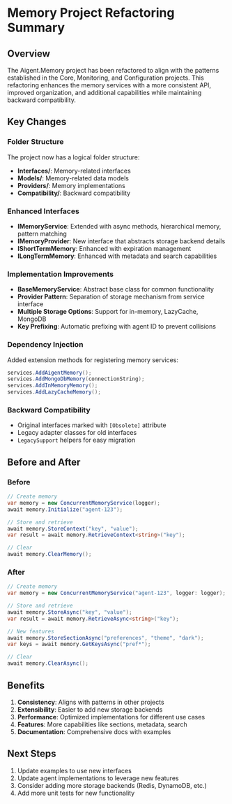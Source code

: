 # Memory Project Refactoring Summary

## Overview

The Aigent.Memory project has been refactored to align with the patterns established in the Core, Monitoring, and Configuration projects. This refactoring enhances the memory services with a more consistent API, improved organization, and additional capabilities while maintaining backward compatibility.

## Key Changes

### Folder Structure

The project now has a logical folder structure:

- **Interfaces/**: Memory-related interfaces
- **Models/**: Memory-related data models
- **Providers/**: Memory implementations
- **Compatibility/**: Backward compatibility

### Enhanced Interfaces

- **IMemoryService**: Extended with async methods, hierarchical memory, pattern matching
- **IMemoryProvider**: New interface that abstracts storage backend details
- **IShortTermMemory**: Enhanced with expiration management
- **ILongTermMemory**: Enhanced with metadata and search capabilities

### Implementation Improvements

- **BaseMemoryService**: Abstract base class for common functionality
- **Provider Pattern**: Separation of storage mechanism from service interface
- **Multiple Storage Options**: Support for in-memory, LazyCache, MongoDB
- **Key Prefixing**: Automatic prefixing with agent ID to prevent collisions

### Dependency Injection

Added extension methods for registering memory services:

```csharp
services.AddAigentMemory();
services.AddMongoDbMemory(connectionString);
services.AddInMemoryMemory();
services.AddLazyCacheMemory();
```

### Backward Compatibility

- Original interfaces marked with `[Obsolete]` attribute
- Legacy adapter classes for old interfaces
- `LegacySupport` helpers for easy migration

## Before and After

### Before

```csharp
// Create memory
var memory = new ConcurrentMemoryService(logger);
await memory.Initialize("agent-123");

// Store and retrieve
await memory.StoreContext("key", "value");
var result = await memory.RetrieveContext<string>("key");

// Clear
await memory.ClearMemory();
```

### After

```csharp
// Create memory
var memory = new ConcurrentMemoryService("agent-123", logger: logger);

// Store and retrieve
await memory.StoreAsync("key", "value");
var result = await memory.RetrieveAsync<string>("key");

// New features
await memory.StoreSectionAsync("preferences", "theme", "dark");
var keys = await memory.GetKeysAsync("pref*");

// Clear
await memory.ClearAsync();
```

## Benefits

1. **Consistency**: Aligns with patterns in other projects
2. **Extensibility**: Easier to add new storage backends
3. **Performance**: Optimized implementations for different use cases
4. **Features**: More capabilities like sections, metadata, search
5. **Documentation**: Comprehensive docs with examples

## Next Steps

1. Update examples to use new interfaces
2. Update agent implementations to leverage new features
3. Consider adding more storage backends (Redis, DynamoDB, etc.)
4. Add more unit tests for new functionality
